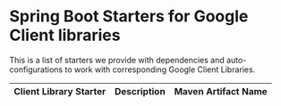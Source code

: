 # Spring Boot Starters for Google Client libraries

This is a list of starters we provide with dependencies and auto-configurations to work with corresponding Google Client Libraries.

| Client Library Starter | Description                                                                       | Maven Artifact Name                    |
|-----------------------------------| --------------------------------------------------------------------------------- |----------------------------------------|


